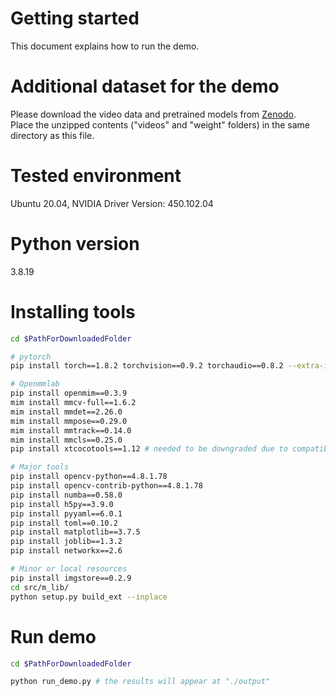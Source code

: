 # Getting started 
This document explains how to run the demo.

# Additional dataset for the demo
Please download the video data and pretrained models from [Zenodo](https://doi.org/10.5281/zenodo.15195349).   
Place the unzipped contents ("videos" and "weight" folders) in the same directory as this file. 

# Tested environment 
Ubuntu 20.04, NVIDIA Driver Version: 450.102.04

# Python version 
3.8.19

# Installing tools
```bash
cd $PathForDownloadedFolder

# pytorch 
pip install torch==1.8.2 torchvision==0.9.2 torchaudio==0.8.2 --extra-index-url https://download.pytorch.org/whl/lts/1.8/cu111

# Openmmlab
pip install openmim==0.3.9
mim install mmcv-full==1.6.2
mim install mmdet==2.26.0
mim install mmpose==0.29.0
mim install mmtrack==0.14.0
mim install mmcls==0.25.0
pip install xtcocotools==1.12 # needed to be downgraded due to compatibility to numpy

# Major tools
pip install opencv-python==4.8.1.78
pip install opencv-contrib-python==4.8.1.78
pip install numba==0.58.0
pip install h5py==3.9.0
pip install pyyaml==6.0.1
pip install toml==0.10.2 
pip install matplotlib==3.7.5
pip install joblib==1.3.2
pip install networkx==2.6

# Minor or local resources 
pip install imgstore==0.2.9
cd src/m_lib/
python setup.py build_ext --inplace
```

# Run demo 
```bash 
cd $PathForDownloadedFolder

python run_demo.py # the results will appear at "./output"
```